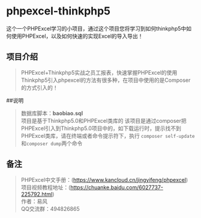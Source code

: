 # phpexcel-thinkphp5
这个一个PHPExcel学习的小项目，通过这个项目您将学习到如何thinkphp5中如何使用PHPExcel，以及如何快速的实现Excel的导入导出！

## 项目介绍
> PHPExcel+Thinkphp5实战之员工报表，快速掌握PHPExcel的使用 Thinkphp5引入phpexcel的方法有很多种，在项目中使用的是Composer的方式引入的！

##说明
> 数据库脚本：**baobiao.sql**  
项目是基于Thinkphp5.0和PHPExcel类库的
该项目是通过composer把PHPExcel引入到Thinkphp5.0项目中的，如下载运行时，提示找不到PHPExcel类库，请在终端或者命令提示符下，执行 `composer self-update`和`composer dump`两个命令

## 备注
> PHPExcel中文手册：(https://www.kancloud.cn/jingyifeng/phpexcel)    
项目视频教程地址：(https://chuanke.baidu.com/6027737-225792.html)    
作者：易风  
QQ交流群：494826865
